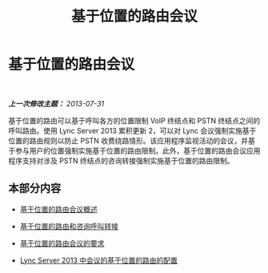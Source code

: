 ﻿---
title: 基于位置的路由会议
TOCTitle: 基于位置的路由会议
ms:assetid: e1acb1ba-0ed2-4abf-8a7b-1ca3049e95e3
ms:mtpsurl: https://technet.microsoft.com/zh-cn/library/Dn362849(v=OCS.15)
ms:contentKeyID: 56271215
ms.date: 05/19/2016
mtps_version: v=OCS.15
ms.translationtype: HT
---

# 基于位置的路由会议

 

_**上一次修改主题：** 2013-07-31_

基于位置的路由可以基于呼叫各方的位置限制 VoIP 终结点和 PSTN 终结点之间的呼叫路由。使用 Lync Server 2013 累积更新 2，可以对 Lync 会议强制实施基于位置的路由规则以防止 PSTN 收费绕路情形。该应用程序监视活动的会议，并基于参与用户的位置强制实施基于位置的路由限制。此外，基于位置的路由会议应用程序支持对涉及 PSTN 终结点的咨询转接强制实施基于位置的路由限制。

## 本部分内容

  - [基于位置的路由会议概述](lync-server-2013-overview-of-location-based-routing-for-conferencing.md)

  - [基于位置的路由和咨询呼叫转接](lync-server-2013-location-based-routing-and-consultative-call-transfers.md)

  - [基于位置的路由会议的要求](lync-server-2013-requirements-for-location-based-routing-for-conferencing.md)

  - [Lync Server 2013 中会议的基于位置的路由的配置](lync-server-2013-configuration-of-location-based-routing-for-conferencing.md)

